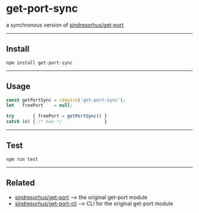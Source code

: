 # get-port-sync
a synchronous version of [sindresorhus/get-port](https://github.com/sindresorhus/get-port)

---
## Install
```
npm install get-port-sync
```


---
## Usage
```javascript
const getPortSync = require('get-port-sync');
let   freePort    = null;

try       { freePort = getPortSync() }
catch (e) { /* boo */                }
```


---
## Test
```
npm run test
```


---
## Related
* [sindresorhus/get-port](https://github.com/sindresorhus/get-port)         --> the original get-port module
* [sindresorhus/get-port-cli](https://github.com/sindresorhus/get-port-cli) --> CLI for the original get-port module




